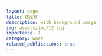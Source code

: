 ```yaml
---
layout: page
title: 还没有
description: with background image
img: assets/img/12.jpg
importance: 1
category: work
related_publications: true
---
```

